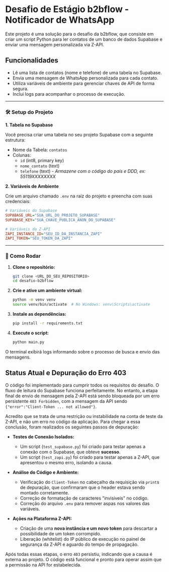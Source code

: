 # Desafio de Estágio b2bflow - Notificador de WhatsApp

Este projeto é uma solução para o desafio da b2bflow, que consiste em criar um script Python para ler contatos de um banco de dados Supabase e enviar uma mensagem personalizada via Z-API.

## Funcionalidades

-   Lê uma lista de contatos (nome e telefone) de uma tabela no Supabase.
-   Envia uma mensagem de WhatsApp personalizada para cada contato.
-   Utiliza variáveis de ambiente para gerenciar chaves de API de forma segura.
-   Inclui logs para acompanhar o processo de execução.

---

### 🛠️ Setup do Projeto

**1. Tabela no Supabase**

Você precisa criar uma tabela no seu projeto Supabase com a seguinte estrutura:

-   Nome da Tabela: `contatos`
-   Colunas:
    -   `id` (int8, primary key)
    -   `nome_contato` (text)
    -   `telefone` (text) - *Armazene com o código do país e DDD, ex: 55119XXXXXXXX*

**2. Variáveis de Ambiente**

Crie um arquivo chamado `.env` na raiz do projeto e preencha com suas credenciais:

```ini
# Variáveis do Supabase
SUPABASE_URL="SUA_URL_DO_PROJETO_SUPABASE"
SUPABASE_KEY="SUA_CHAVE_PUBLICA_ANON_DO_SUPABASE"

# Variáveis da Z-API
ZAPI_INSTANCE_ID="SEU_ID_DA_INSTANCIA_ZAPI"
ZAPI_TOKEN="SEU_TOKEN_DA_ZAPI"
```

---

### 🚀 Como Rodar

1.  **Clone o repositório:**
    ```bash
    git clone <URL_DO_SEU_REPOSITORIO>
    cd desafio-b2bflow
    ```

2.  **Crie e ative um ambiente virtual:**
    ```bash
    python -m venv venv
    source venv/bin/activate  # No Windows: venv\Scripts\activate
    ```

3.  **Instale as dependências:**
    ```bash
    pip install -r requirements.txt
    ```

4.  **Execute o script:**
    ```bash
    python main.py
    ```

O terminal exibirá logs informando sobre o processo de busca e envio das mensagens.

## Status Atual e Depuração do Erro 403

O código foi implementado para cumprir todos os requisitos do desafio. O fluxo de leitura do Supabase funciona perfeitamente. No entanto, a etapa final de envio de mensagem pela Z-API está sendo bloqueada por um erro persistente `403 Forbidden`, com a mensagem da API sendo `{"error":"Client-Token ... not allowed"}`.

Acredito que se trata de uma restrição ou instabilidade na conta de teste da Z-API, e não um erro no código da aplicação. Para chegar a essa conclusão, foram realizados os seguintes passos de depuração:

-   **Testes de Conexão Isolados:**
    -   Um script (`test_supabase.py`) foi criado para testar apenas a conexão com o Supabase, que obteve **sucesso**.
    -   Um script (`test_zapi.py`) foi criado para testar apenas a Z-API, que apresentou o mesmo erro, isolando a causa.

-   **Análise do Código e Ambiente:**
    -   Verificação do `Client-Token` no cabeçalho da requisição via `print`s de depuração, que confirmaram que o header estava sendo montado corretamente.
    -   Correção de formatação de caracteres "invisíveis" no código.
    -   Correção do arquivo `.env` para remover aspas nos valores das variáveis.

-   **Ações na Plataforma Z-API:**
    -   Criação de uma **nova instância e um novo token** para descartar a possibilidade de um token corrompido.
    -   Liberação (whitelist) do IP público de execução no painel de segurança da Z-API e aguardo do tempo de propagação.

Após todas essas etapas, o erro `403` persistiu, indicando que a causa é externa ao projeto. O código está funcional e pronto para operar assim que a permissão na API for estabelecida.